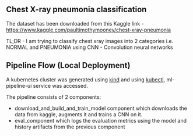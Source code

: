 ## Chest X-ray pneumonia classification

The dataset has been downloaded from this Kaggle link - https://www.kaggle.com/paultimothymooney/chest-xray-pneumonia

TL;DR - I am trying to classify chest xray images into 2 categories i.e. NORMAL and PNEUMONIA using CNN - Convolution neural networks

## Pipeline Flow (Local Deployment)

A kubernetes cluster was generated using [kind](https://kind.sigs.k8s.io/) and using [kubectl](https://kubernetes.io/docs/tasks/tools/), ml-pipeline-ui service was accessed.

The pipeline consists of 2 components:
- download_and_build_and_train_model component which downloads the data from kaggle, augments it and trains a CNN on it.
- eval_component which logs the evaluation metrics using the model and history artifacts from the previous component


